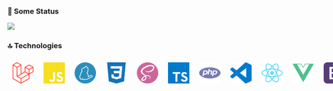 ### 🚀 Some Status

<img src="https://github-readme-stats.vercel.app/api?username=Juninho-dev&hide=issues&count_private=true&show_icons=true&theme=tokyonight" />

### 🔝 Technologies

<div style="
display: flex;
">
	<img src="./laravel.svg" width="50" style="
		margin: 3px;
		padding: 8px;
		border-radius: 4px;
	"/>
	<img src="./javascript.svg" width="50" style="
		margin: 3px;
		padding: 8px;
		border-radius: 4px;
	"/>
	<img src="./yarn.svg" width="50" style="
		margin: 3px;
		padding: 8px;
		border-radius: 4px;
	"/>
	<img src="./css3.svg" width="50" style="
		margin: 3px;
		padding: 8px;
		border-radius: 4px;
	"/>
	<img src="./sass.svg" width="50" style="
		margin: 3px;
		padding: 8px;
		border-radius: 4px;
	"/>
	<img src="./typescript.svg" width="50" style="
		margin: 3px;
		padding: 8px;
		border-radius: 4px;
	"/>
	<img src="./php.svg" width="50" style="
		margin: 3px;
		padding: 8px;
		border-radius: 4px;
	"/>
	<img src="./visualstudiocode.svg" width="50" style="
		margin: 3px;
		padding: 8px;
		border-radius: 4px;
	"/>
	<img src="./react.svg" width="50" style="
		margin: 3px;
		padding: 8px;
		border-radius: 4px;
	"/>
	<img src="./vue-dot-js.svg" width="50" style="
		margin: 3px;
		padding: 8px;
		border-radius: 4px;
	"/>
	<img src="./bootstrap.svg" width="50" style="
		margin: 3px;
		padding: 8px;
		border-radius: 4px;
	"/>
	<img src="./sqlite.svg" width="50" style="
		margin: 3px;
		padding: 8px;
		border-radius: 4px;
	"/>
</div>
